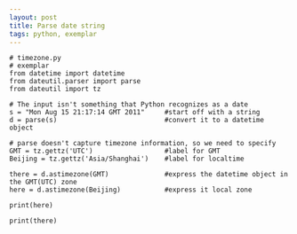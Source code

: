 ```yaml
---
layout: post
title: Parse date string
tags: python, exemplar 
---	
```

	# timezone.py
	# exemplar
	from datetime import datetime
	from dateutil.parser import parse
	from dateutil import tz

	# The input isn't something that Python recognizes as a date
	s = "Mon Aug 15 21:17:14 GMT 2011"     #start off with a string
	d = parse(s)                           #convert it to a datetime object

	# parse doesn't capture timezone information, so we need to specify
	GMT = tz.gettz('UTC')                  #label for GMT
	Beijing = tz.gettz('Asia/Shanghai')    #label for localtime

	there = d.astimezone(GMT)              #express the datetime object in the GMT(UTC) zone
	here = d.astimezone(Beijing)           #express it local zone

	print(here)

	print(there)